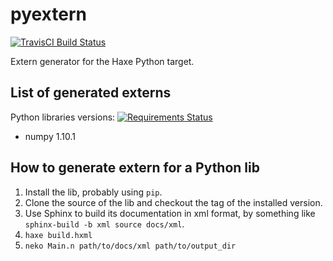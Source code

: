 # pyextern

[![TravisCI Build Status](https://travis-ci.org/andyli/pyextern.svg?branch=master)](https://travis-ci.org/andyli/pyextern)

Extern generator for the Haxe Python target.

## List of generated externs

Python libraries versions: [![Requirements Status](https://requires.io/github/andyli/pyextern/requirements.svg?branch=master)](https://requires.io/github/andyli/pyextern/requirements/?branch=master)

 * numpy 1.10.1

## How to generate extern for a Python lib

 1. Install the lib, probably using `pip`.
 2. Clone the source of the lib and checkout the tag of the installed version.
 3. Use Sphinx to build its documentation in xml format, by something like `sphinx-build -b xml source docs/xml`.
 4. `haxe build.hxml`
 5. `neko Main.n path/to/docs/xml path/to/output_dir`